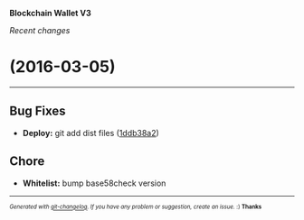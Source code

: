 __Blockchain Wallet V3__

_Recent changes_

#   (2016-03-05)



---

## Bug Fixes

- **Deploy:** git add dist files
  ([1ddb38a2](https://github.com/blockchain/My-Wallet-V3/commit/1ddb38a2287dd810b40eeac06789334202f6b875))


## Chore

- **Whitelist:** bump base58check version



---
<sub><sup>*Generated with [git-changelog](https://github.com/rafinskipg/git-changelog). If you have any problem or suggestion, create an issue.* :) **Thanks** </sub></sup>